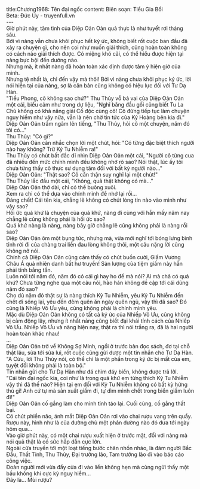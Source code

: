 title:Chương1968: Tên đại ngốc
content:
Biên soạn: Tiểu Gia Bối<br>Beta: Đức Uy - truyenfull.vn<br>---<br>Giờ phút này, tâm tình của Diệp Oản Oản quả thực là như tuyết rơi tháng sáu.<br>Bởi vì nàng vẫn chưa khôi phục hết ký ức, không biết rốt cuộc ban đầu đã xảy ra chuyện gì, cho nên coi như muốn giải thích, cũng hoàn toàn không có cách nào giải thích được. Có miệng khó cãi, có thể hiểu được hiện tại nàng bực bội đến dường nào.<br>Nhưng mà, ít nhất nàng đã hoàn toàn xác định được tâm ý hiện giờ của mình.<br>Nhưng tệ nhất là, chỉ đến vậy mà thôi! Bởi vì nàng chưa khôi phục ký ức, lời nói hiện tại của nàng, sợ là căn bản cũng không có hiệu lực đối với Tư Dạ Hàn.<br>"Tiểu Phong, cô không sao chứ?" Thu Thủy vỗ bả vai của Diệp Oản Oản một cái, biểu cảm như trong dự liệu, "Nghĩ bằng đầu gối cũng biết Tu La Chủ không có khả năng giải Cổ độc cùng cô! Cô đừng tiếp tục làm chuyện nguy hiểm như vậy nữa, vẫn là nên chờ tin tức của Kỷ Hoàng bên kia đi."<br>Diệp Oản Oản trầm ngâm lên tiếng, "Thu Thủy, hỏi cô một chuyện, năm đó tôi có..."<br>Thu Thủy: "Có gì?"<br>Diệp Oản Oản cân nhắc chọn lời một chút, hỏi: "Có từng đặc biệt thích người nào hay không? Trừ Kỷ Tu Nhiễm ra!"<br>Thu Thủy có chút bất đắc dĩ nhìn Diệp Oản Oản một cái, "Người cô từng cua đã nhiều đến mức chính mình đều không nhớ rõ sao? Nói thật, lúc ấy tôi chưa từng thấy cô thực sự dụng tâm đối với bất kỳ người nào..."<br>Diệp Oản Oản: "Thật sao? Cô cẩn thận suy nghĩ lại một chút!"<br>Thu Thủy lắc đầu một cái, "Không, quả thật không có mà..."<br>Diệp Oản Oản thở dài, chỉ có thể buông xuôi.<br>Xem ra chỉ có thể dựa vào chính mình để nhớ lại rồi…<br>Đáng chết! Cái tên kia, chẳng lẽ không có chút lòng tin nào vào mình như vậy sao?<br>Hồi ức quá khứ là chuyện của quá khứ, nàng đi cùng với hắn mấy năm nay chẳng lẽ cũng không phải là hồi ức sao?<br>Quá khứ nàng là nàng, nàng bây giờ chẳng lẽ cũng không phải là nàng rồi sao?<br>Diệp Oản Oản ôm một bụng tức, nhưng mà, vừa mới nghĩ tới bóng lưng bình tĩnh rời đi của chàng trai liền đau lòng không thôi, một câu nặng lời cũng không nỡ nói.<br>Chính cả Diệp Oản Oản cũng cảm thấy có chút buồn cười, Giấm Vương Châu Á quả nhiên danh bất hư truyền! Sản lượng của tiệm giấm này hẳn phải tính bằng tấn.<br>Luôn nói tới năm đó, năm đó có cái gì hay ho để mà nói? Ai mà chả có quá khứ? Chưa từng nghe qua một câu nói, hảo hán không đề cập tới cái dũng năm đó sao?<br>Cho dù năm đó thật sự là nàng thích Kỷ Tu Nhiễm, yêu Kỷ Tu Nhiễm đến chết đi sống lại, yêu đến đêm quên ăn ngày quên ngủ, vậy thì đã sao? Đó cũng là Nhiếp Vô Ưu yêu, cũng không phải là chính mình yêu.<br>Mặc dù Diệp Oản Oản không có tất cả ký ức của Nhiếp Vô Ưu, cũng không bị cảm động lây, nhưng ít nhất nàng cũng biết đại khái tính cách của Nhiếp Vô Ưu. Nhiếp Vô Ưu và nàng hiện nay, thật ra thì nói trắng ra, đã là hai người hoàn toàn khác nhau!<br>...<br>Diệp Oản Oản trở về Không Sợ Minh, ngồi ở trước bàn đọc sách, đơ tại chỗ thật lâu, sửa tới sửa lui, rốt cuộc cũng gửi được một tin nhắn cho Tư Dạ Hàn.<br>"A Cửu, lời Thu Thủy nói, có thể chỉ là một phần trong ký ức bị mất của em, tuyệt đối không phải là toàn bộ."<br>Tin nhắn gửi cho Tư Dạ Hàn như đá chìm đáy biển, không được trả lời.<br>"Cái tên đại ngốc kia, coi như là trong quá khứ em từng thích Kỷ Tu Nhiễm vậy thì đã thế nào? Hiện tại em đối với Kỷ Tu Nhiễm không có bất kỳ hứng thú gì! Anh cứ tự mà sản xuất giấm đi, tự dìm mình chết trong biển giấm luôn đi!"<br>Diệp Oản Oản cố gắng làm cho mình tỉnh táo lại. Cuối cùng, cố gắng thất bại.<br>Có chút phiền não, ánh mắt Diệp Oản Oản rơi vào chai rượu vang trên quầy. Rượu này, hình như là của đường chủ một phân đường nào đó đưa tới ngày hôm qua…<br>Vào giờ phút này, có một chai rượu xuất hiện ở trước mặt, đối với nàng mà nói quả thật là có sức hấp dẫn cực lớn.<br>Ngoài cửa truyền tới một loạt tiếng bước chân nhốn nháo, là đám người Bắc Đẩu, Thất Tinh, Thu Thủy, Đại trưởng lão, Tam trưởng lão đi vào báo cáo công việc.<br>Đoàn người mới vừa đẩy cửa đi vào liền không hẹn mà cùng ngửi thấy một bầu không khí cực kỳ nguy hiểm...<br>Đây là... Mùi rượu?